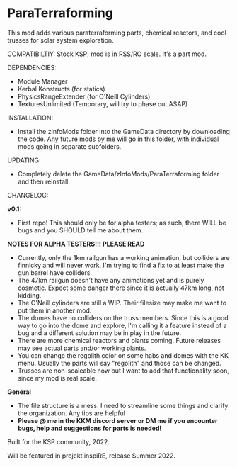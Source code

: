 # ParaTerraforming
This mod adds various paraterraforming parts, chemical reactors, and cool trusses for solar system exploration.

COMPATIBILTIY:
Stock KSP; mod is in RSS/RO scale. It's a part mod.

DEPENDENCIES:
- Module Manager
- Kerbal Konstructs (for statics)
- PhysicsRangeExtender (for O'Neill Cylinders)
- TexturesUnlimited (Temporary, will try to phase out ASAP)


INSTALLATION:
- Install the zInfoMods folder into the GameData directory by downloading the code. Any future mods by me will go in this folder, with individual mods going in separate subfolders.

UPDATING:
- Completely delete the GameData/zInfoMods/ParaTerraforming folder and then reinstall.

CHANGELOG:

**v0.1:** 
- First repo! This should only be for alpha testers; as such, there WILL be bugs and you SHOULD tell me about them.

**NOTES FOR ALPHA TESTERS!!! PLEASE READ**
- Currently, only the 1km railgun has a working animation, but colliders are finnicky and will never work. I'm trying to find a fix to at least make the gun barrel have colliders.
- The 47km railgun doesn't have any animations yet and is purely cosmetic. Expect some danger there since it is actually 47km long, not kidding.
- The O'Neill cylinders are still a WIP. Their filesize may make me want to put them in another mod.
- The domes have no colliders on the truss members. Since this is a good way to go into the dome and explore, I'm calling it a feature instead of a bug and a different solution may be in play in the future.
- There are more chemical reactors and plants coming. Future releases may see actual parts and/or working plants.
- You can change the regolith color on some habs and domes with the KK menu. Usually the parts will say "regolith" and those can be changed.
- Trusses are non-scaleable now but I want to add that functionality soon, since my mod is real scale.

**General**
- The file structure is a mess. I need to streamline some things and clarify the organization. Any tips are helpful
- **Please @ me in the KKM discord server or DM me if you encounter bugs, help and suggestions for parts is needed!**



Built for the KSP community, 2022.

Will be featured in projekt inspiRE, release Summer 2022.
